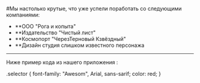 #Мы настолько крутые, что уже успели поработать со следующими компаниями:
* **ООО "Рога и копыта"
* **Издательство "Чистый лист"
* **Космопорт "ЧерезТерновый Кзвёздный"
* **Дизайн студия слишком известного персонажа
_____
Ниже пример кода из нашего приложения :

.selector {
    font-family: "Awesom", Arial, sans-sarif;
    color: red;
}
